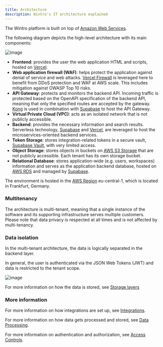 ```yaml
---
title: Architecture
description: Wintro's IT architecture explained
---
```


The Wintro platform is built on top of [Amazon Web Services](https://aws.amazon.com).

The following diagram depicts the high-level architecture with its main components:

![image](https://docs.uman.ai/images/architecture/general.png)

*   **Frontend**: provides the user the web application HTML and scripts, hosted on [Vercel](https://vercel.com/).
*   **Web application firewall (WAF)**: helps protect the application against denial of service and web attacks. [Vercel Firewall](https://vercel.com/docs/security/vercel-firewall) is leveraged here to benefit from DDoS protection and WAF at AWS scale. This includes mitigation against OWASP Top 10 risks.
*   **API Gateway**: protects and monitors the backend API. Incoming traffic is protected based on the OpenAPI specification of the backend API, meaning that only the specified routes are accepted by the gateway. [Kong](https://docs.konghq.com) is used in combination with [Supabase](https://supabase.com) to host the API Gateway.
*   **Virtual Private Cloud (VPC)**: acts as an isolated network that is not publicly accessible.
*   **Backend**: provides the necessary information and search results. Serverless technology, [Supabase](https://cloud.google.com/run) and [Vercel](https://vercel.com/), are leveraged to host the microservices-oriented backend services.
*   **Token Storage**: stores integration-related tokens in a secure vault, [Supabase Vault](https://supabase.com/docs/guides/database/vault), with very limited access.
*   **Object Storage**: stores objects in buckets on [AWS S3 Storage](https://aws.amazon.com/s3/) that are not publicly accessible. Each tenant has its own storage bucket.
*   **Relational Database**: stores application-wide (e.g. users, workspaces) information and serves as the application backend database, hosted on [AWS RDS](https://aws.amazon.com/rds/) and managed by [Supabase](https://supabase.com).
<!-- *   **Elasticsearch**: stores the minimal information relevant for search and retrieves the search results for a given search query. [Elastic Cloud](https://www.elastic.co/cloud/) is leveraged for a mananaged Elasticsearch stack. -->

The environment is hosted in the [AWS Region](https://aws.amazon.com/about-aws/global-infrastructure/regions_az/) eu-central-1, which is located in Frankfurt, Germany.

### Multitenancy

The architecture is multi-tenant, meaning that a single instance of the software and its supporting infrastructure serves multiple customers. Please note that data privacy is respected at all times and is not affected by multi-tenancy.

### Data isolation

In the multi-tenant architecture, the data is logically separated in the backend layer.

In general, the user is authenticated via the JSON Web Tokens (JWT) and data is restricted to the tenant scope.

![image](https://docs.uman.ai/images/architecture/user-auth.png)

For more information on how the data is stored, see [Storage layers](/security-compliance/data-processing/#storage-layers "Storage Layers")

### More information

For more information on how integrations are set up, see [Integrations](/security-compliance/integrations/ "Integrations").

For more information on how data gets processed and stored, see [Data Processing](/security-compliance/data-processing/ "Data Processing").

For more information on authentication and authorization, see [Access Controls](/security-compliance/access-controls/ "Data Processing").
